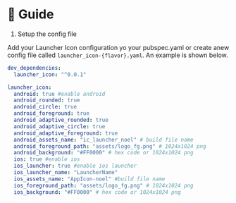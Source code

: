 # 📖 Guide

1. Setup the config file

Add your Launcher Icon configuration yo your pubspec.yaml or create anew config file called `launcher_icon-{flavor}.yaml`. An example is shown below.

```yaml
dev_dependencies:
  launcher_icon: "^0.0.1"

launcher_icon:
  android: true #enable android
  android_rounded: true
  android_circle: true
  android_foreground: true
  android_adaptive_rounded: true
  android_adaptive_circle: true
  android_adaptive_foreground: true
  android_assets_name: "ic_launcher_noel" # build file name
  android_foreground_path: "assets/logo_fg.png" # 1024x1024 png
  android_background: "#FF0000" # hex code or 1024x1024 png
  ios: true #enable ios
  ios_launcher: true #enable ios launcher
  ios_launcher_name: "LauncherName"
  ios_assets_name: "AppIcon-noel" #build file name
  ios_foreground_path: "assets/logo_fg.png" # 1024x1024 png
  ios_background: "#FF0000" # hex code or 1024x1024 png
```
